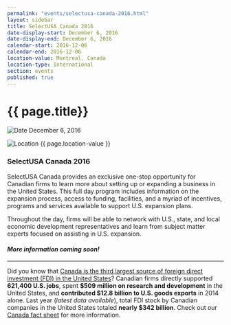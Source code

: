 ```yaml
---
permalink: "events/selectusa-canada-2016.html"
layout: sidebar
title: SelectUSA Canada 2016
date-display-start: December 6, 2016
date-display-end: December 6, 2016
calendar-start: 2016-12-06
calendar-end: 2016-12-06
location-value: Montreal, Canada
location-type: International
section: events
published: true
---
```


# {{ page.title}}

![Date](https://google.github.io/material-design-icons/action/svg/design/ic_event_24px.svg "Date") December 6, 2016

![Location](http://google.github.io/material-design-icons/social/svg/design/ic_location_city_24px.svg "Location") {{ page.location-value }}

### SelectUSA Canada 2016

SelectUSA Canada provides an exclusive one-stop opportunity for Canadian firms to learn more about setting up or expanding a business in the United States. This full day program includes information on the expansion process, access to funding, facilities, and a myriad of incentives, programs and services available to support U.S. expansion plans.

Throughout the day, firms will be able to network with U.S., state, and local economic development representatives and learn from subject matter experts focused on assisting in U.S. expansion.

#### _More information coming soon!_

---

Did you know that [Canada is the third largest source of foreign direct investment (FDI) in the United States](https://www.selectusa.gov/country-fact-sheet/canada)? Canadian firms directly supported **621,400 U.S. jobs**, spent **$509 million on research and development** in the United States, and **contributed $12.8 billion to U.S. goods exports** in 2014 alone. Last year (_latest data available_), total FDI stock by Canadian companies in the United States totaled **nearly $342 billion**. Check out our [Canada fact sheet](https://www.selectusa.gov/country-fact-sheet/canada) for more information.

